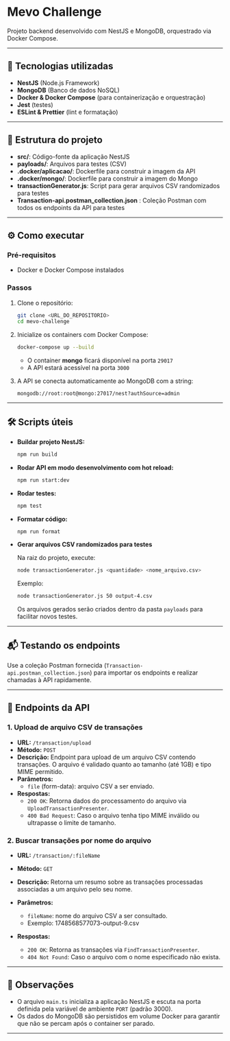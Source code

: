 # Mevo Challenge

Projeto backend desenvolvido com NestJS e MongoDB, orquestrado via Docker Compose.

---

## 🚀 Tecnologias utilizadas

- **NestJS** (Node.js Framework)
- **MongoDB** (Banco de dados NoSQL)
- **Docker & Docker Compose** (para containerização e orquestração)
- **Jest** (testes)
- **ESLint & Prettier** (lint e formatação)

---

## 📁 Estrutura do projeto

- **src/**: Código-fonte da aplicação NestJS
- **payloads/**: Arquivos para testes (CSV)
- **.docker/aplicacao/**: Dockerfile para construir a imagem da API
- **.docker/mongo/**: Dockerfile para construir a imagem do Mongo
- **transactionGenerator.js**: Script para gerar arquivos CSV randomizados para testes
- **Transaction-api.postman_collection.json** : Coleção Postman com todos os endpoints da API para testes

---

## ⚙️ Como executar

### Pré-requisitos

- Docker e Docker Compose instalados

### Passos

1. Clone o repositório:

   ```bash
   git clone <URL_DO_REPOSITORIO>
   cd mevo-challenge
   ```

2. Inicialize os containers com Docker Compose:

   ```bash
   docker-compose up --build
   ```

   - O container **mongo** ficará disponível na porta `29017`
   - A API estará acessível na porta `3000`

3. A API se conecta automaticamente ao MongoDB com a string:

   ```
   mongodb://root:root@mongo:27017/nest?authSource=admin
   ```

---

## 🛠️ Scripts úteis

- **Buildar projeto NestJS:**

  ```bash
  npm run build
  ```

- **Rodar API em modo desenvolvimento com hot reload:**

  ```bash
  npm run start:dev
  ```

- **Rodar testes:**

  ```bash
  npm test
  ```

- **Formatar código:**

  ```bash
  npm run format
  ```


- **Gerar arquivos CSV randomizados para testes**

  Na raiz do projeto, execute:

  ```bash
  node transactionGenerator.js <quantidade> <nome_arquivo.csv>
  ```

  Exemplo:

  ```bash
  node transactionGenerator.js 50 output-4.csv
  ```

  Os arquivos gerados serão criados dentro da pasta `payloads` para facilitar novos testes.

---

## 📬 Testando os endpoints

Use a coleção Postman fornecida (`Transaction-api.postman_collection.json`) para importar os endpoints e realizar chamadas à API rapidamente.

---

## 📡 Endpoints da API

### 1. Upload de arquivo CSV de transações

- **URL:** `/transaction/upload`
- **Método:** `POST`
- **Descrição:** Endpoint para upload de um arquivo CSV contendo transações. O arquivo é validado quanto ao tamanho (até 1GB) e tipo MIME permitido.
- **Parâmetros:**
  - `file` (form-data): arquivo CSV a ser enviado.
- **Respostas:**
  - `200 OK`: Retorna dados do processamento do arquivo via `UploadTransactionPresenter`.
  - `400 Bad Request`: Caso o arquivo tenha tipo MIME inválido ou ultrapasse o limite de tamanho.

### 2. Buscar transações por nome do arquivo

- **URL:** `/transaction/:fileName`
- **Método:** `GET`
- **Descrição:** Retorna um resumo sobre as transações processadas associadas a um arquivo pelo seu nome.
- **Parâmetros:**
  - `fileName`: nome do arquivo CSV a ser consultado.
  - Exemplo: 1748568577073-output-9.csv
- **Respostas:**

  - `200 OK`: Retorna as transações via `FindTransactionPresenter`.
  - `404 Not Found`: Caso o arquivo com o nome especificado não exista.


---
## 📝 Observações

- O arquivo `main.ts` inicializa a aplicação NestJS e escuta na porta definida pela variável de ambiente `PORT` (padrão 3000).
- Os dados do MongoDB são persistidos em volume Docker para garantir que não se percam após o container ser parado.

---
